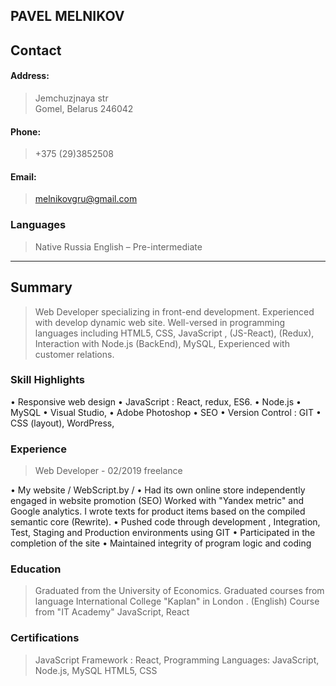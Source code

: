 PAVEL   MELNIKOV
---
## Contact ##

#### Address: ####
>Jemchuzjnaya str  
>Gomel, Belarus 246042

#### Phone: ####
>+375 (29)3852508 

#### Email: ####
>melnikovgru@gmail.com

### Languages ###
>Native Russia
>English – Pre-intermediate

---

## Summary ##
> Web Developer specializing in front-end development. Experienced with develop  dynamic web site.
Well-versed in  programming languages including HTML5, CSS, JavaScript , (JS-React), (Redux), Interaction with Node.js (BackEnd),  MySQL,
Experienced with customer relations.


### Skill Highlights ###
•	Responsive web design
•	JavaScript : React, redux, ES6.
•	Node.js
•	MySQL	•	 Visual Studio,
•	 Adobe Photoshop
•	SEO
•	Version Control : GIT 
•	CSS (layout), WordPress,


### Experience ###
>Web Developer - 02/2019
>freelance

•	My website / WebScript.by /
•	Had its own online store independently engaged in website promotion (SEO) Worked with "Yandex metric" and Google analytics. I wrote texts for product items based on the compiled semantic core (Rewrite).
•	Pushed code through development , Integration, Test, Staging and Production environments using GIT
•	Participated in the completion of the site
•	Maintained integrity of program logic and coding

### Education ###
>Graduated from the University of Economics.
>Graduated courses from language International College "Kaplan" in London . (English)
>Course from "IT Academy"  JavaScript, React

### Certifications ###
>JavaScript Framework : React,
>Programming Languages: JavaScript, Node.js, MySQL HTML5, CSS

